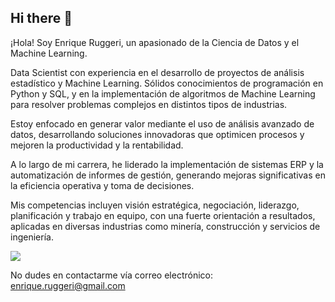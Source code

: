 ## Hi there 👋

¡Hola! Soy Enrique Ruggeri, un apasionado de la Ciencia de Datos y el Machine Learning.

Data Scientist con experiencia en el desarrollo de proyectos de análisis estadístico y Machine Learning. Sólidos conocimientos de programación en Python y SQL, y en la implementación de algoritmos de Machine Learning para resolver problemas complejos en distintos tipos de industrias.

Estoy enfocado en generar valor mediante el uso de análisis avanzado de datos, desarrollando soluciones innovadoras que optimicen procesos y mejoren la productividad y la rentabilidad.

A lo largo de mi carrera, he liderado la implementación de sistemas ERP y la automatización de informes de gestión, generando mejoras significativas en la eficiencia operativa y toma de decisiones.

Mis competencias incluyen visión estratégica, negociación, liderazgo, planificación y trabajo en equipo, con una fuerte orientación a resultados, aplicadas en diversas industrias como minería, construcción y servicios de ingeniería.

[![](https://img.shields.io/badge/LinkedIn-0077B5?style=for-the-badge&logo=linkedin&logoColor=white)](https://www.linkedin.com/in/enrique-ruggeri/)

No dudes en contactarme vía correo electrónico: enrique.ruggeri@gmail.com

